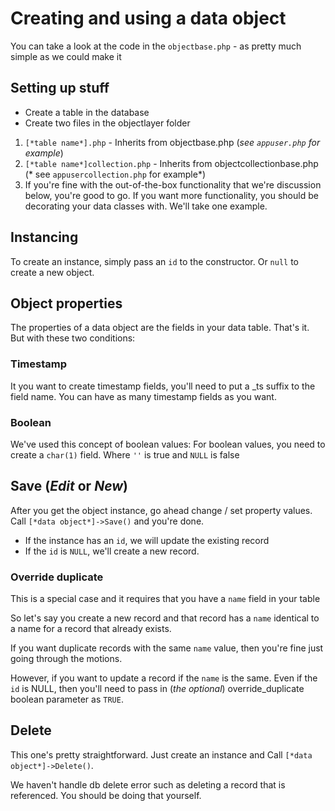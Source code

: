# Creating and using a data object
You can take a look at the code in the `objectbase.php` - as pretty much simple as we could make it
## Setting up stuff
- Create a table in the database
- Create two files in the objectlayer folder
1. `[*table name*].php` - Inherits from objectbase.php (*see `appuser.php` for example*)
2. `[*table name*]collection.php` - Inherits from objectcollectionbase.php (* see `appusercollection.php` for example*)
3. If you're fine with the out-of-the-box functionality that we're discussion below, you're good to go. If you want more functionality, you should be decorating your data classes with. We'll take one example.

## Instancing
To create an instance, simply pass an `id` to the constructor. Or `null` to create a new object.
## Object properties
The properties of a data object are the fields in your data table. That's it. But with these two conditions:
### Timestamp
It you want to create timestamp fields, you'll need to put a _ts suffix to the field name. You can have as many timestamp fields as you want.
### Boolean
We've used this concept of boolean values:
For boolean values, you need to create a `char(1)` field. Where `''` is true and `NULL` is false

## Save (*Edit* or *New*)
After you get the object instance, go ahead change / set property values. Call `[*data object*]->Save()` and you're done.
- If the instance has an `id`, we will update the existing record
- If the `id` is `NULL`, we'll create a new record.
### Override duplicate
This is a special case and it requires that you have a `name` field in your table

So let's say you create a new record and that record has a `name` identical to a name for a record that already exists.

If you want duplicate records with the same `name` value, then you're fine just going through the motions.

However, if you want to update a record if the `name` is the same. Even if the `id` is NULL, then you'll need to pass in (*the optional*) override_duplicate boolean parameter as `TRUE`.

## Delete
This one's pretty straightforward. Just create an instance and Call `[*data object*]->Delete()`.

We haven't handle db delete error such as deleting a record that is referenced. You should be doing that yourself.